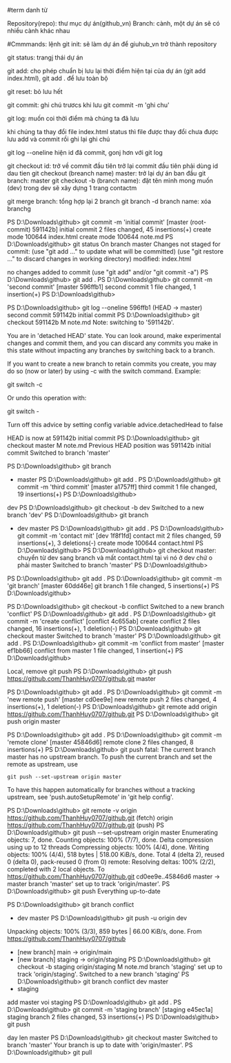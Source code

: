 #term danh từ

Repository(repo): thư mục dự án(github_vn)
Branch: cành, một dự án sẽ có nhiều cành khác nhau

#Cmmmands: lệnh
git init: sẽ làm dự án để giuhub_vn trở thành repository

git status: trangj thái dự án

git add: cho phép chuẩn bị lưu lại thời điểm hiện tại của dự án (git add index.html), git add . để lưu toàn bộ 

git reset: bỏ lưu hết

git commit: ghi chú trươcs khi lưu
git commit -m 'ghi chu'

git log: muốn coi thời điểm mà chúng ta đã lưu

khi chúng ta thay đổi file index.html 
status thì file được thay đổi chưa được lưu
add và commit rồi ghi lại ghi chú

git log --oneline hiện id đã commit, gonj hơn với git log

git checkout id: trở về commit đầu tiên
trở lại commit đầu tiên phải dùng id dau tien
git checkout (breanch name) master: trở lại dự án ban đầu
git branch: master
git checkout -b (branch name): đặt tên mình mong muốn (dev)
trong dev sẽ xây dựng 1 trang contactm 

git merge branch: tổng hợp lại 2 branch
git branch -d branch name: xóa branchg




PS D:\Downloads\github> git commit -m 'initial commit'
[master (root-commit) 591142b] initial commit
 2 files changed, 45 insertions(+)
 create mode 100644 index.html
 create mode 100644 note.md
PS D:\Downloads\github> git status
On branch master
Changes not staged for commit:
  (use "git add <file>..." to update what will be committed)
  (use "git restore <file>..." to discard changes in working directory)
        modified:   index.html

no changes added to commit (use "git add" and/or "git commit -a")
PS D:\Downloads\github> git add .
PS D:\Downloads\github> git commit -m 'second commit'
[master 596ffb1] second commit
 1 file changed, 1 insertion(+)
PS D:\Downloads\github> 



PS D:\Downloads\github> git log --oneline
596ffb1 (HEAD -> master) second commit
591142b initial commit
PS D:\Downloads\github> git checkout 591142b
M       note.md
Note: switching to '591142b'.

You are in 'detached HEAD' state. You can look around, make experimental
changes and commit them, and you can discard any commits you make in this
state without impacting any branches by switching back to a branch.

If you want to create a new branch to retain commits you create, you may
do so (now or later) by using -c with the switch command. Example:

  git switch -c <new-branch-name>

Or undo this operation with:

  git switch -

Turn off this advice by setting config variable advice.detachedHead to false

HEAD is now at 591142b initial commit
PS D:\Downloads\github> git checkout master
M       note.md
Previous HEAD position was 591142b initial commit
Switched to branch 'master'



PS D:\Downloads\github> git branch
* master
PS D:\Downloads\github> git add .
PS D:\Downloads\github> git commit -m 'third commit'
[master a1757ff] third commit
 1 file changed, 19 insertions(+)
PS D:\Downloads\github> 


dev
PS D:\Downloads\github> git checkout -b dev
Switched to a new branch 'dev'
PS D:\Downloads\github> git branch
* dev
  master
PS D:\Downloads\github> git add .
PS D:\Downloads\github> git commit -m 'contact mit'
[dev 1f8f1fd] contact mit
 2 files changed, 59 insertions(+), 3 deletions(-)
 create mode 100644 contact.html
PS D:\Downloads\github> 
PS D:\Downloads\github> git checkout master: chuyển từ dev sang branch và mất contact.html tại vì nó ở dev chứ o phải master
Switched to branch 'master'
PS D:\Downloads\github> 


PS D:\Downloads\github> git add .
PS D:\Downloads\github> git commit -m 'git branch'
[master 60dd46e] git branch
 1 file changed, 5 insertions(+)
PS D:\Downloads\github> 


PS D:\Downloads\github> git checkout -b conflict
Switched to a new branch 'conflict'
PS D:\Downloads\github> git add .
PS D:\Downloads\github> git commit -m 'create conflict'
[conflict 4c655ab] create conflict
 2 files changed, 16 insertions(+), 1 deletion(-)
PS D:\Downloads\github> git checkout master
Switched to branch 'master'
PS D:\Downloads\github> git add .
PS D:\Downloads\github> git commit -m 'conflict from master'
[master ef1bb66] conflict from master
 1 file changed, 1 insertion(+)
PS D:\Downloads\github> 

Local, remove
git push 
PS D:\Downloads\github> git push https://github.com/ThanhHuy0707/github.git master

PS D:\Downloads\github> git add .
PS D:\Downloads\github> git commit -m 'new remote push'
[master cd0ee9e] new remote push
 2 files changed, 4 insertions(+), 1 deletion(-)
PS D:\Downloads\github> git remote add origin https://github.com/ThanhHuy0707/github.git
PS D:\Downloads\github> git push origin master


PS D:\Downloads\github> git add .
PS D:\Downloads\github> git commit -m 'remote clone'
[master 45846d6] remote clone
 2 files changed, 8 insertions(+)
PS D:\Downloads\github> git push
fatal: The current branch master has no upstream branch.
To push the current branch and set the remote as upstream, use

    git push --set-upstream origin master

To have this happen automatically for branches without a tracking
upstream, see 'push.autoSetupRemote' in 'git help config'.

PS D:\Downloads\github> git remote -v
origin  https://github.com/ThanhHuy0707/github.git (fetch)
origin  https://github.com/ThanhHuy0707/github.git (push)
PS D:\Downloads\github> git push --set-upstream origin master
Enumerating objects: 7, done.
Counting objects: 100% (7/7), done.
Delta compression using up to 12 threads
Compressing objects: 100% (4/4), done.
Writing objects: 100% (4/4), 518 bytes | 518.00 KiB/s, done.
Total 4 (delta 2), reused 0 (delta 0), pack-reused 0 (from 0)
remote: Resolving deltas: 100% (2/2), completed with 2 local objects.
To https://github.com/ThanhHuy0707/github.git
   cd0ee9e..45846d6  master -> master
branch 'master' set up to track 'origin/master'.
PS D:\Downloads\github> git push
Everything up-to-date


PS D:\Downloads\github> git branch
  conflict
* dev
  master
PS D:\Downloads\github> git push -u origin dev


Unpacking objects: 100% (3/3), 859 bytes | 66.00 KiB/s, done.
From https://github.com/ThanhHuy0707/github
 * [new branch]      main       -> origin/main
 * [new branch]      staging    -> origin/staging
PS D:\Downloads\github> git checkout -b staging origin/staging
M       note.md
branch 'staging' set up to track 'origin/staging'.
Switched to a new branch 'staging'
PS D:\Downloads\github> git branch
  conflict
  dev
  master
* staging

add master voi staging
PS D:\Downloads\github> git add .
PS D:\Downloads\github> git commit -m 'staging branch'
[staging e45ec1a] staging branch
 2 files changed, 53 insertions(+)
PS D:\Downloads\github> git push

day len master
PS D:\Downloads\github> git checkout master
Switched to branch 'master'
Your branch is up to date with 'origin/master'.
PS D:\Downloads\github> git pull








